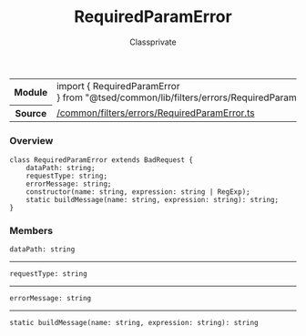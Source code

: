 
<header class="symbol-info-header"><h1 id="requiredparamerror">RequiredParamError</h1><label class="symbol-info-type-label class">Class</label><label class="api-type-label private" title="private">private</label></header>
<!-- summary -->
<section class="symbol-info"><table class="is-full-width"><tbody><tr><th>Module</th><td><div class="lang-typescript"><span class="token keyword">import</span> { RequiredParamError }&nbsp;<span class="token keyword">from</span>&nbsp;<span class="token string">"@tsed/common/lib/filters/errors/RequiredParamError"</span></div></td></tr><tr><th>Source</th><td><a href="https://github.com/Romakita/ts-express-decorators/blob/v4.13.7/src//common/filters/errors/RequiredParamError.ts#L0-L0">/common/filters/errors/RequiredParamError.ts</a></td></tr></tbody></table></section>
<!-- overview -->


### Overview


<pre><code class="typescript-lang "><span class="token keyword">class</span> RequiredParamError <span class="token keyword">extends</span> BadRequest <span class="token punctuation">{</span>
    dataPath<span class="token punctuation">:</span> <span class="token keyword">string</span><span class="token punctuation">;</span>
    requestType<span class="token punctuation">:</span> <span class="token keyword">string</span><span class="token punctuation">;</span>
    errorMessage<span class="token punctuation">:</span> <span class="token keyword">string</span><span class="token punctuation">;</span>
    <span class="token keyword">constructor</span><span class="token punctuation">(</span>name<span class="token punctuation">:</span> <span class="token keyword">string</span><span class="token punctuation">,</span> expression<span class="token punctuation">:</span> <span class="token keyword">string</span> | RegExp<span class="token punctuation">)</span><span class="token punctuation">;</span>
    <span class="token keyword">static</span> <span class="token function">buildMessage</span><span class="token punctuation">(</span>name<span class="token punctuation">:</span> <span class="token keyword">string</span><span class="token punctuation">,</span> expression<span class="token punctuation">:</span> <span class="token keyword">string</span><span class="token punctuation">)</span><span class="token punctuation">:</span> <span class="token keyword">string</span><span class="token punctuation">;</span>
<span class="token punctuation">}</span></code></pre>


<!-- Parameters -->

<!-- Description -->

<!-- Members -->







### Members



<div class="method-overview">
<pre><code class="typescript-lang ">dataPath<span class="token punctuation">:</span> <span class="token keyword">string</span></code></pre>
</div>




<hr/>



<div class="method-overview">
<pre><code class="typescript-lang ">requestType<span class="token punctuation">:</span> <span class="token keyword">string</span></code></pre>
</div>




<hr/>



<div class="method-overview">
<pre><code class="typescript-lang ">errorMessage<span class="token punctuation">:</span> <span class="token keyword">string</span></code></pre>
</div>




<hr/>



<div class="method-overview">
<pre><code class="typescript-lang "><span class="token keyword">static</span> <span class="token function">buildMessage</span><span class="token punctuation">(</span>name<span class="token punctuation">:</span> <span class="token keyword">string</span><span class="token punctuation">,</span> expression<span class="token punctuation">:</span> <span class="token keyword">string</span><span class="token punctuation">)</span><span class="token punctuation">:</span> <span class="token keyword">string</span></code></pre>
</div>








